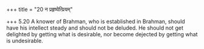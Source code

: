 +++
title = "20 न प्रहृष्येत्प्रियम्"

+++
5.20 A knower of Brahman, who is established in Brahman, should have his
intellect steady and should not be deluded. He should not get delighted
by getting what is desirable, nor become dejected by getting what is
undesirable.
